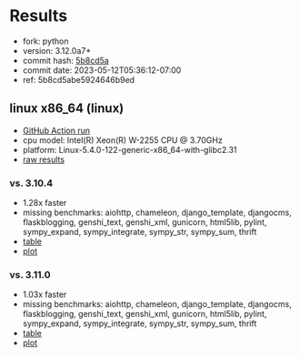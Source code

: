 # Results

- fork: python
- version: 3.12.0a7+
- commit hash: [5b8cd5a](https://github.com/python/cpython/commit/5b8cd5a)
- commit date: 2023-05-12T05:36:12-07:00
- ref: 5b8cd5abe5924646b9ed

## linux x86_64 (linux)

- [GitHub Action run](https://github.com/faster-cpython/benchmarking/actions/runs/4960890440)
- cpu model: Intel(R) Xeon(R) W-2255 CPU @ 3.70GHz
- platform: Linux-5.4.0-122-generic-x86_64-with-glibc2.31
- [raw results](bm-20230512-linux-x86_64-python-5b8cd5abe5924646b9ed-3.12.0a7%2B-5b8cd5a.json)

### vs. 3.10.4

- 1.28x faster
- missing benchmarks: aiohttp, chameleon, django_template, djangocms, flaskblogging, genshi_text, genshi_xml, gunicorn, html5lib, pylint, sympy_expand, sympy_integrate, sympy_str, sympy_sum, thrift
- [table](bm-20230512-linux-x86_64-python-5b8cd5abe5924646b9ed-3.12.0a7%2B-5b8cd5a-vs-3.10.4.md)
- [plot](bm-20230512-linux-x86_64-python-5b8cd5abe5924646b9ed-3.12.0a7%2B-5b8cd5a-vs-3.10.4.png)

### vs. 3.11.0

- 1.03x faster
- missing benchmarks: aiohttp, chameleon, django_template, djangocms, flaskblogging, genshi_text, genshi_xml, gunicorn, html5lib, pylint, sympy_expand, sympy_integrate, sympy_str, sympy_sum, thrift
- [table](bm-20230512-linux-x86_64-python-5b8cd5abe5924646b9ed-3.12.0a7%2B-5b8cd5a-vs-3.11.0.md)
- [plot](bm-20230512-linux-x86_64-python-5b8cd5abe5924646b9ed-3.12.0a7%2B-5b8cd5a-vs-3.11.0.png)

